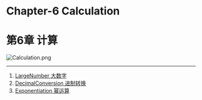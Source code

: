 # Chapter-6 Calculation
# 第6章 计算

![Calculation.png](res/Calculation.png)

--------

1. [LargeNumber 大数字](LargeNumber/)
2. [DecimalConversion 进制转换](DecimalConversion/)
3. [Exponentiation 幂运算](Exponentiation/)
